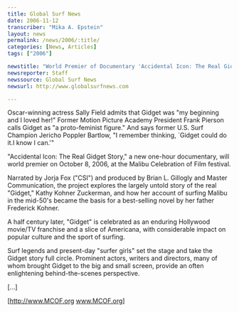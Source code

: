 ```yaml
---
title: Global Surf News
date: 2006-11-12
transcriber: "Mika A. Epstein"
layout: news
permalink: /news/2006/:title/
categories: [News, Articles]
tags: ["2006"]

newstitle: "World Premier of Documentary 'Accidental Icon: The Real Gidget Story'  "
newsreporter: Staff
newssource: Global Surf News
newsurl: http://www.globalsurfnews.com

---
```


Oscar-winning actress Sally Field admits that Gidget was "my beginning and I loved her!" Former Motion Picture Academy President Frank Pierson calls Gidget as "a proto-feminist figure." And says former U.S. Surf Champion Jericho Poppler Bartlow, "I remember thinking, \`Gidget could do it.I know I can.'"

"Accidental Icon: The Real Gidget Story," a new one-hour documentary, will world premier on October 8, 2006, at the Malibu Celebration of Film festival.

Narrated by Jorja Fox ("CSI") and produced by Brian L. Gillogly and Master Communication, the project explores the largely untold story of the real "Gidget," Kathy Kohner Zuckerman, and how her account of surfing Malibu in the mid-50's became the basis for a best-selling novel by her father Frederick Kohner.

A half century later, "Gidget" is celebrated as an enduring Hollywood movie/TV franchise and a slice of Americana, with considerable impact on popular culture and the sport of surfing.

Surf legends and present-day "surfer girls" set the stage and take the Gidget story full circle. Prominent actors, writers and directors, many of whom brought Gidget to the big and small screen, provide an often enlightening behind-the-scenes perspective.

[...]

[http://www.MCOF.org www.MCOF.org]
